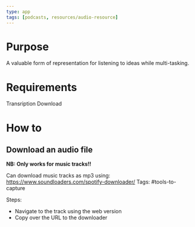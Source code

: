 ```yaml
---
type: app
tags: [podcasts, resources/audio-resource]
---
```



# Purpose

A valuable form of representation for listening to ideas while multi-tasking.


# Requirements

Transription
Download


# How to

## Download an audio file

**NB: Only works for music tracks!!**

Can download music tracks as mp3 using:
https://www.soundloaders.com/spotify-downloader/
Tags: #tools-to-capture

Steps:
- Navigate to the track using the web version
- Copy over the URL to the downloader